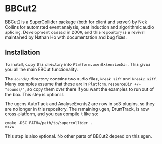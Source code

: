 # BBCut2 #

BBCut2 is a SuperCollider package (both for client and server) by Nick Collins for automated event analysis, beat induction and algorithmic audio splicing. Development ceased in 2006, and this repository is a revival maintained by Nathan Ho with documentation and bug fixes.

## Installation ##

To install, copy this directory into `Platform.userExtensionDir`. This gives you all the main BBCut functionality.

The `sounds/` directory contains two audio files, `break.aiff` and `break2.aiff`. Many examples assume that these are in `Platform.resourceDir +/+ "sounds/"`, so copy them over there if you want the examples to run out of the box. This step is optional.

The ugens AutoTrack and AnalyseEvents2 are now in sc3-plugins, so they are no longer in this repository. The remaining ugen, DrumTrack, is now cross-platform, and you can compile it like so:

    cmake -DSC_PATH=/path/to/supercollider .
    make

This step is also optional. No other parts of BBCut2 depend on this ugen.